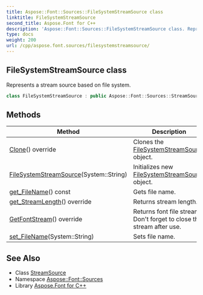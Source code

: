```yaml
---
title: Aspose::Font::Sources::FileSystemStreamSource class
linktitle: FileSystemStreamSource
second_title: Aspose.Font for C++
description: 'Aspose::Font::Sources::FileSystemStreamSource class. Represents a stream source based on file system in C++.'
type: docs
weight: 200
url: /cpp/aspose.font.sources/filesystemstreamsource/
---
```

## FileSystemStreamSource class


Represents a stream source based on file system.

```cpp
class FileSystemStreamSource : public Aspose::Font::Sources::StreamSource
```

## Methods

| Method | Description |
| --- | --- |
| [Clone](./clone/)() override | Clones the [FileSystemStreamSource](./) object. |
| [FileSystemStreamSource](./filesystemstreamsource/)(System::String) | Initializes new [FileSystemStreamSource](./) object. |
| [get_FileName](./get_filename/)() const | Gets file name. |
| [get_StreamLength](./get_streamlength/)() override | Returns stream length. |
| [GetFontStream](./getfontstream/)() override | Returns font file stream. Don't forget to close the stream after use. |
| [set_FileName](./set_filename/)(System::String) | Sets file name. |
## See Also

* Class [StreamSource](../streamsource/)
* Namespace [Aspose::Font::Sources](../)
* Library [Aspose.Font for C++](../../)
